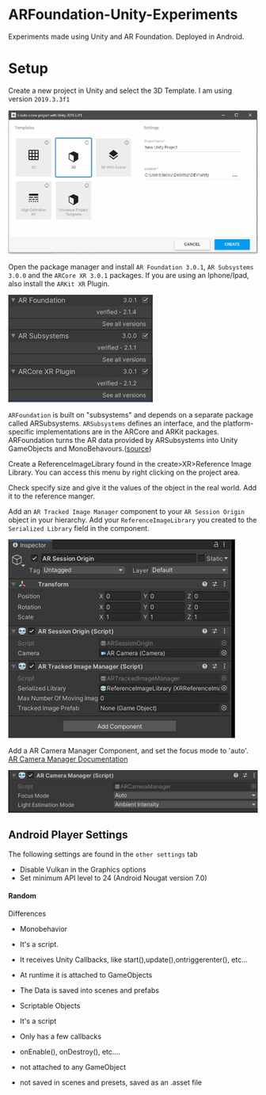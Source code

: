 # ARFoundation-Unity-Experiments
Experiments made using Unity and AR Foundation. Deployed in Android.

# Setup

Create a new project in Unity and select the 3D Template. I am using version `2019.3.3f1`

![3D template setup](setupImages/setupTemplate.JPG)

Open the package manager and install `AR Foundation 3.0.1`, `AR Subsystems 3.0.0` and the `ARCore XR 3.0.1` packages.  If you are using an Iphone/Ipad, also install the `ARKit XR` Plugin.

![`AR Foundation`, `AR Subsystems` and the `ARCore XR` packages view](setupImages/setupPackages.JPG)

`ARFoundation` is built on "subsystems" and depends on a separate package called ARSubsystems. `ARSubsystems` defines an interface, and the platform-specific implementations are in the ARCore and ARKit packages. ARFoundation turns the AR data provided by ARSubsystems into Unity GameObjects and MonoBehavours.([source](https://github.com/Unity-Technologies/arfoundation-samples))

Create a ReferenceImageLibrary found in the create>XR>Reference Image Library. You can access this menu by right clicking on the project area.

Check specify size and give it the values of the object in the real world. Add it to the reference manger.

Add an `AR Tracked Image Manager` component to your `AR Session Origin` object in your hierarchy. Add your `ReferenceImageLibrary` you created to the `Serialized Library` field in the component.

![setupImages/setupimageLibrary.JPG](setupImages/setupimageLibrary.JPG)


Add a AR Camera Manager Component, and set the focus mode to 'auto'. [AR Camera Manager Documentation](https://docs.unity3d.com/Packages/com.unity.xr.arfoundation@3.0/api/UnityEngine.XR.ARFoundation.ARCameraManager.html)

![setupImages/setupCameraFocus.JPG](setupImages/setupCameraFocus.JPG)

## Android Player Settings 

The following settings are found in the `other settings` tab

- Disable Vulkan in the Graphics options
- Set minimum API level to 24 (Android Nougat version 7.0)



#### Random

Differences

- Monobehavior

- It's a script.
- It receives Unity Callbacks, like start(),update(),ontriggerenter(), etc...
- At runtime it is attached to GameObjects
- The Data is saved into scenes and prefabs

- Scriptable Objects
  
- It's a script
- Only has a few callbacks
- onEnable(), onDestroy(), etc....
- not attached to any GameObject
- not saved in scenes and presets, saved as an .asset file

